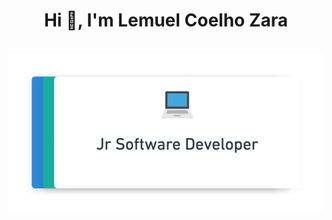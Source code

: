 <h1 align="center">Hi 👋, I'm Lemuel Coelho Zara</h1>

<div align="center"><br>
  <img align="center" src="asssets/perfil.png" />
</div>
